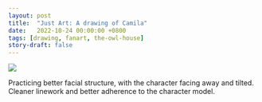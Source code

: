 ```yaml
---
layout: post
title:  "Just Art: A drawing of Camila"
date:   2022-10-24 00:00:00 +0800
tags: [drawing, fanart, the-owl-house]
story-draft: false
---
```


![](https://cdn.anneimation.com/art/fanart/camila1.jpg)

Practicing better facial structure, with the character facing away and tilted. Cleaner linework and better adherence to the character model.